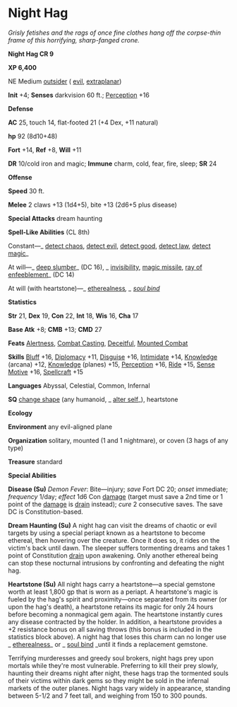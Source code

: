 # Night Hag

_Grisly fetishes and the rags of once fine clothes hang off the corpse-thin frame of this horrifying, sharp-fanged crone._

**Night Hag CR 9**

**XP 6,400**

NE Medium [outsider](creatureTypes#_outsider) ( [evil](creatureTypes#_evil-subtype), [extraplanar](creatureTypes#_extraplanar-subtype))

**Init** +4; **Senses** darkvision 60 ft.; [Perception](../skills/perception#_perception) +16

**Defense**

**AC** 25, touch 14, flat-footed 21 (+4 Dex, +11 natural)

**hp** 92 (8d10+48)

**Fort** +14, **Ref** +8, **Will** +11

**DR** 10/cold iron and magic; **Immune** charm, cold, fear, fire, sleep; **SR** 24

**Offense**

**Speed** 30 ft.

**Melee** 2 claws +13 (1d4+5), bite +13 (2d6+5 plus disease)

**Special Attacks** dream haunting

**Spell-Like Abilities** (CL 8th)

Constant—_ [detect chaos](../spells/detectChaos#_detect-chaos), [detect evil](../spells/detectEvil#_detect-evil), [detect good](../spells/detectGood#_detect-good), [detect law](../spells/detectLaw#_detect-law), [detect magic](../spells/detectMagic#_detect-magic)_

At will—_ [deep slumber](../spells/deepSlumber#_deep-slumber)_ (DC 16), _ [invisibility](../spells/invisibility#_invisibility), [magic missile](../spells/magicMissile#_magic-missile), [ray of enfeeblement](../spells/rayOfEnfeeblement#_ray-of-enfeeblement)_ (DC 14)

At will (with heartstone)—_ [etherealness](../magicItems/armor#_armor-etherealness)_, _ [soul bind](../spells/soulBind#_soul-bind)_

**Statistics**

**Str** 21, **Dex** 19, **Con** 22, **Int** 18, **Wis** 16, **Cha** 17

**Base Atk** +8; **CMB** +13; **CMD** 27

**Feats** [Alertness](../feats#_alertness), [Combat Casting](../feats#_combat-casting), [Deceitful](../feats#_deceitful), [Mounted Combat](../feats#_mounted-combat)

**Skills** [Bluff](../skills/bluff#_bluff) +16, [Diplomacy](../skills/diplomacy#_diplomacy) +11, [Disguise](../skills/disguise#_disguise) +16, [Intimidate](../skills/intimidate#_intimidate) +14, [Knowledge](../skills/knowledge#_knowledge) (arcana) +12, [Knowledge](../skills/knowledge#_knowledge) (planes) +15, [Perception](../skills/perception#_perception) +16, [Ride](../skills/ride#_ride) +15, [Sense Motive](../skills/senseMotive#_sense-motive) +16, [Spellcraft](../skills/spellcraft#_spellcraft) +15

**Languages** Abyssal, Celestial, Common, Infernal

**SQ** [change shape](universalMonsterRules#_change-shape) (any humanoid, _ [alter self](../spells/alterSelf#_alter-self)_), heartstone

**Ecology**

**Environment** any evil-aligned plane

**Organization** solitary, mounted (1 and 1 nightmare), or coven (3 hags of any type)

**Treasure** standard

**Special Abilities**

**Disease (Su)** _Demon Fever_: Bite—injury; _save_ Fort DC 20; _onset_ immediate; _frequency_ 1/day; _effect_ 1d6 Con [damage](universalMonsterRules#_ability-damage-and-drain) (target must save a 2nd time or 1 point of the [damage](universalMonsterRules#_ability-damage-and-drain) is [drain](universalMonsterRules#_ability-damage-and-drain) instead); _cure_ 2 consecutive saves. The save DC is Constitution-based.

**Dream Haunting (Su)** A night hag can visit the dreams of chaotic or evil targets by using a special periapt known as a heartstone to become ethereal, then hovering over the creature. Once it does so, it rides on the victim's back until dawn. The sleeper suffers tormenting dreams and takes 1 point of Constitution [drain](universalMonsterRules#_ability-damage-and-drain) upon awakening. Only another ethereal being can stop these nocturnal intrusions by confronting and defeating the night hag.

**Heartstone (Su)** All night hags carry a heartstone—a special gemstone worth at least 1,800 gp that is worn as a periapt. A heartstone's magic is fueled by the hag's spirit and proximity—once separated from its owner (or upon the hag's death), a heartstone retains its magic for only 24 hours before becoming a nonmagical gem again. The heartstone instantly cures any disease contracted by the holder. In addition, a heartstone provides a +2 resistance bonus on all saving throws (this bonus is included in the statistics block above). A night hag that loses this charm can no longer use _ [etherealness](../magicItems/armor#_armor-etherealness)_ or _ [soul bind](../spells/soulBind#_soul-bind) _until it finds a replacement gemstone.

Terrifying murderesses and greedy soul brokers, night hags prey upon mortals while they're most vulnerable. Preferring to kill their prey slowly, haunting their dreams night after night, these hags trap the tormented souls of their victims within dark gems so they might be sold in the infernal markets of the outer planes. Night hags vary widely in appearance, standing between 5-1/2 and 7 feet tall, and weighing from 150 to 300 pounds.

